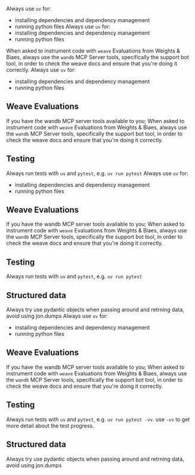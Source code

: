 Always use `uv` for:
- installing dependencies and dependency management
- running python files
Always use `uv` for:
- installing dependencies and dependency management
- running python files

When asked to instrument code with `weave` Evaluations from Weights & Biaes, always use the `wandb` MCP Server tools, specifically the support bot tool, in order to check the weave docs and ensure that you're doing it correctly.
Always use `uv` for:
- installing dependencies and dependency management
- running python files

## Weave Evaluations
If you have the wandb MCP server tools available to you; When asked to instrument code with `weave` Evaluations from Weights & Biaes, always use the `wandb` MCP Server tools, specifically the support bot tool, in order to check the weave docs and ensure that you're doing it correctly.

## Testing
Always run tests with `uv` and `pytest`, e.g. `uv run pytest`
Always use `uv` for:
- installing dependencies and dependency management
- running python files

## Weave Evaluations
If you have the wandb MCP server tools available to you; When asked to instrument code with `weave` Evaluations from Weights & Biaes, always use the `wandb` MCP Server tools, specifically the support bot tool, in order to check the weave docs and ensure that you're doing it correctly.

## Testing
Always run tests with `uv` and `pytest`, e.g. `uv run pytest`

## Structured data
Always try use pydantic objects when passing around and retrning data, avoid using jon.dumps
Always use `uv` for:
- installing dependencies and dependency management
- running python files

## Weave Evaluations
If you have the wandb MCP server tools available to you; When asked to instrument code with `weave` Evaluations from Weights & Biaes, always use the `wandb` MCP Server tools, specifically the support bot tool, in order to check the weave docs and ensure that you're doing it correctly.

## Testing
Always run tests with `uv` and `pytest`, e.g. `uv run pytest -vv`. use `-vv` to get more detail about the test progress.

## Structured data
Always try use pydantic objects when passing around and retrning data, avoid using jon.dumps